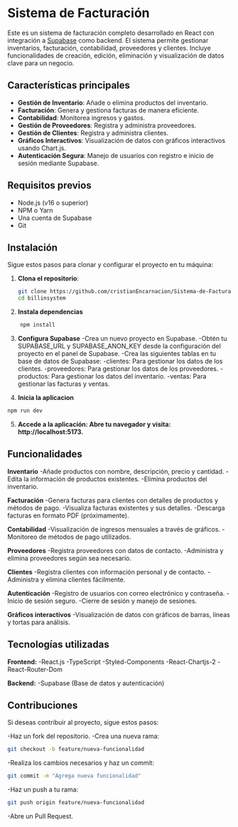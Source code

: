 # Sistema de Facturación

Este es un sistema de facturación completo desarrollado en React con integración a [Supabase](https://supabase.io) como backend. El sistema permite gestionar inventarios, facturación, contabilidad, proveedores y clientes. Incluye funcionalidades de creación, edición, eliminación y visualización de datos clave para un negocio.

## Características principales

- **Gestión de Inventario**: Añade o elimina productos del inventario.
- **Facturación**: Genera y gestiona facturas de manera eficiente.
- **Contabilidad**: Monitorea ingresos y gastos.
- **Gestión de Proveedores**: Registra y administra proveedores.
- **Gestión de Clientes**: Registra y administra clientes.
- **Gráficos Interactivos**: Visualización de datos con gráficos interactivos usando Chart.js.
- **Autenticación Segura**: Manejo de usuarios con registro e inicio de sesión mediante Supabase.

## Requisitos previos

- Node.js (v16 o superior)
- NPM o Yarn
- Una cuenta de Supabase
- Git

## Instalación

Sigue estos pasos para clonar y configurar el proyecto en tu máquina:

1. **Clona el repositorio**:
   ```bash
   git clone https://github.com/cristianEncarnacion/Sistema-de-Facturacion
   cd billinsystem
   ```
2. **Instala dependencias**

```bash
    npm install
```

3. **Configura Supabase**
   -Crea un nuevo proyecto en Supabase.
   -Obtén tu SUPABASE_URL y SUPABASE_ANON_KEY desde la configuración del proyecto en el panel de Supabase.
   -Crea las siguientes tablas en tu base de datos de Supabase:
   -clientes: Para gestionar los datos de los clientes.
   -proveedores: Para gestionar los datos de los proveedores.
   -productos: Para gestionar los datos del inventario.
   -ventas: Para gestionar las facturas y ventas.

4. **Inicia la aplicacion**

```bash
npm run dev
```

5. **Accede a la aplicación: Abre tu navegador y visita: http://localhost:5173.**

## Funcionalidades

**Inventario**
-Añade productos con nombre, descripción, precio y cantidad.
-Edita la información de productos existentes.
-Elimina productos del inventario.

**Facturación**
-Genera facturas para clientes con detalles de productos y métodos de pago.
-Visualiza facturas existentes y sus detalles.
-Descarga facturas en formato PDF (próximamente).

**Contabilidad**
-Visualización de ingresos mensuales a través de gráficos.
-Monitoreo de métodos de pago utilizados.

**Proveedores**
-Registra proveedores con datos de contacto.
-Administra y elimina proveedores según sea necesario.

**Clientes**
-Registra clientes con información personal y de contacto.
-Administra y elimina clientes fácilmente.

**Autenticación**
-Registro de usuarios con correo electrónico y contraseña.
-Inicio de sesión seguro.
-Cierre de sesión y manejo de sesiones.

**Gráficos interactivos**
-Visualización de datos con gráficos de barras, líneas y tortas para análisis.

## Tecnologías utilizadas

**Frontend:**
-React.js
-TypeScript
-Styled-Components
-React-Chartjs-2
-React-Router-Dom

**Backend:**
-Supabase (Base de datos y autenticación)

## Contribuciones

Si deseas contribuir al proyecto, sigue estos pasos:

-Haz un fork del repositorio.
-Crea una nueva rama:

```bash
git checkout -b feature/nueva-funcionalidad
```

-Realiza los cambios necesarios y haz un commit:

```bash
git commit -m "Agrega nueva funcionalidad"
```

-Haz un push a tu rama:

```bash
git push origin feature/nueva-funcionalidad
```

-Abre un Pull Request.
